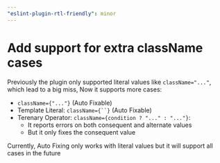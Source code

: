 ```yaml
---
"eslint-plugin-rtl-friendly": minor
---
```


# Add support for extra className cases

Previously the plugin only supported literal values like `className="..."`, which lead to a big miss, Now it supports more cases:

- `className={"..."}` (Auto Fixable)
- Template Literal: `className={``}` (Auto Fixable)
- Terenary Operator: `className={condition ? "..." : "..."}`:
  - It reports errors on both consequent and alternate values
  - But it only fixes the consequent value


Currently, Auto Fixing only works with literal values but it will support all cases in the future
